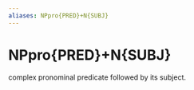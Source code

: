 ```yaml
---
aliases: NPpro{PRED}+N{SUBJ}
---
```

# NPpro{PRED}+N{SUBJ}

complex pronominal predicate followed by its subject.